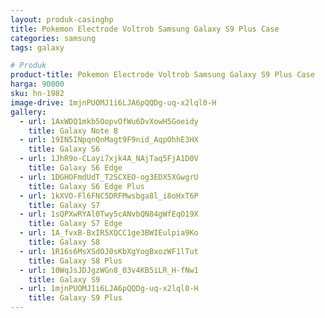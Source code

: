 ```yaml
---
layout: produk-casinghp
title: Pokemon Electrode Voltrob Samsung Galaxy S9 Plus Case
categories: samsung
tags: galaxy

# Produk
product-title: Pokemon Electrode Voltrob Samsung Galaxy S9 Plus Case
harga: 90000
sku: hn-1982
image-drive: 1mjnPUOMJ1i6LJA6pQQDg-uq-x2lql0-H
gallery:
  - url: 1AxWDQ1mkb5OopvOfWu6DvXowH5Goeidy
    title: Galaxy Note 8
  - url: 19IN5INpqnQnMagt9F9nid_AqpOhhE3HX
    title: Galaxy S6
  - url: 1JhR9o-CLayi7xjk4A_NAjTaq5FjA1D0V
    title: Galaxy S6 Edge
  - url: 1DGHOFmdUdT_T2SCXEO-og3EDX5XGwgrU
    title: Galaxy S6 Edge Plus
  - url: 1kXVO-Fl6FNC5DRFMwsbga8l_i8oHxT6P
    title: Galaxy S7
  - url: 1sQPXwRYAl0Twy5cANvbQN84gWfEqO19X
    title: Galaxy S7 Edge
  - url: 1A_fvxB-BxIR5XQCC1ge3BWIEulpia9Ko
    title: Galaxy S8
  - url: 1R16s6MsXSdOJ0sKbXgYogBxozWF1lTut
    title: Galaxy S8 Plus
  - url: 10WqJsJDJgzWGn8_03v4KB5iLR_H-fNw1
    title: Galaxy S9
  - url: 1mjnPUOMJ1i6LJA6pQQDg-uq-x2lql0-H
    title: Galaxy S9 Plus
---
```

